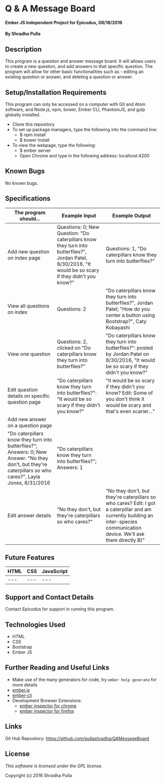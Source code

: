 # Q & A Message Board

#### Ember JS Independent Project for Epicodus, 08/18/2016

#### By Shradha Pulla

## Description

This program is a question and answer message board. It will allows users to create a new question, and add answers to that specific question. The program will allow for other basic functionalities such as - editing an existing question or answer, and deleting a question or answer.

## Setup/Installation Requirements

This program can only be accessed on a computer with Git and Atom software, and Node.js, npm, bower, Ember CLI, PhantomJS, and gulp globally installed.

* Clone this repository
* To set up package managers, type the following into the command line:
  * $ npm install
  * $ bower install
* To view the webpage, type the following:
  * $ ember server
  * Open Chrome and type in the following address: localhost:4200

## Known Bugs

No known bugs.

## Specifications

The program should... | Example Input | Example Output
----- | ----- | -----
Add new question on index page | Questions: 0; New Question: "Do caterpillars know they turn into butterflies?", Jordan Patel, 8/30/2016, "It would be so scary if they didn't you know?"   | Questions: 1, "Do caterpillars know they turn into butterflies?"
View all questions on index | Questions: 2 | "Do caterpillars know they turn into butterflies?", Jordan Patel; "How do you center a button using Bootstrap?", Caty Kobayashi
View one question | Questions: 2, clicked on "Do caterpillars know they turn into butterflies?" | "Do caterpillars know they turn into butterflies?": posted by Jordan Patel on 8/30/2016, "It would be so scary if they didn't you know?"
Edit question details on specific question page | "Do caterpillars know they turn into butterflies?": "It would be so scary if they didn't you know?" | "It would be so scary if they didn't you know? Edit: Some of you don't think it would be scary and that's even scarier..."
Add new answer on a question page |
"Do caterpillars know they turn into butterflies?"; Answers: 0; New Answer: "No they don't, but they're caterpillars so who cares?", Layla Jones, 8/31/2016 | "Do caterpillars know they turn into butterflies?"; Answers: 1
Edit answer details | "No they don't, but they're caterpillars so who cares?" | "No they don't, but they're caterpillars so who cares? Edit: I got a caterpillar and am currently building an inter-species communication device. We'll ask them directly B)"

## Future Features

HTML | CSS | JavaScript
----- | ----- | -----
--- | --- | ---

## Support and Contact Details

Contact Epicodus for support in running this program.

## Technologies Used

* HTML
* CSS
* Bootstrap
* Ember JS

## Further Reading and Useful Links

* Make use of the many generators for code, try `ember help generate` for more details
* [ember.js](http://emberjs.com/)
* [ember-cli](http://ember-cli.com/)
* Development Browser Extensions:
  * [ember inspector for chrome](https://chrome.google.com/webstore/detail/ember-inspector/bmdblncegkenkacieihfhpjfppoconhi)
  * [ember inspector for firefox](https://addons.mozilla.org/en-US/firefox/addon/ember-inspector/)

## Links

Git Hub Repository: https://github.com/pullashradha/QAMessageBoard

## License

*This software is licensed under the GPL license.*

Copyright (c) 2016 Shradha Pulla
